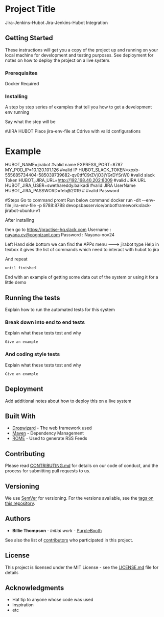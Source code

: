 # Project Title
Jira-Jenkins-Hubot
Jira-Jenkins-Hubot Integration

## Getting Started

These instructions will get you a copy of the project up and running on your local machine for development and testing purposes. See deployment for notes on how to deploy the project on a live system.

### Prerequisites

Docker Required


### Installing

A step by step series of examples that tell you how to get a development env running

Say what the step will be

#JIRA HUBOT
Place  jira-env-file at Cdrive with valid configurations
# Example 
HUBOT_NAME=jirabot  #valid name 
EXPRESS_PORT=8787   
MY_POD_IP=10.120.101.126    #valid IP 
HUBOT_SLACK_TOKEN=xoxb-555685734404-585039739682-qv0tffC9rZVjO3jYGrDYSrW0   #valid slack Token 
HUBOT_JIRA_URL=http://192.168.40.202:8009 #valid JIRA URL 
HUBOT_JIRA_USER=swethareddy.baikadi #valid JIRA UserName 
HUBOT_JIRA_PASSWORD=feb@2019 # #valid Password 

#Steps
Go to command promt
Run below command
docker run -dit --env-file jira-env-file -p 8788:8788 devopsbasservice/onbotframework:slack-jirabot-ubuntu-v1

After installing 

then go to  https://practise-hq.slack.com
Username : nayana.cv@cognizant.com
Password :  Nayana-nov24

Left Hand side bottom we can find the APPs menu ---> jirabot
type  Help  in texbox it gives the list of commands which need to interact with hubot to jira




And repeat

```
until finished
```

End with an example of getting some data out of the system or using it for a little demo

## Running the tests

Explain how to run the automated tests for this system

### Break down into end to end tests

Explain what these tests test and why

```
Give an example
```

### And coding style tests

Explain what these tests test and why

```
Give an example
```

## Deployment

Add additional notes about how to deploy this on a live system

## Built With

* [Dropwizard](http://www.dropwizard.io/1.0.2/docs/) - The web framework used
* [Maven](https://maven.apache.org/) - Dependency Management
* [ROME](https://rometools.github.io/rome/) - Used to generate RSS Feeds

## Contributing

Please read [CONTRIBUTING.md](https://gist.github.com/PurpleBooth/b24679402957c63ec426) for details on our code of conduct, and the process for submitting pull requests to us.

## Versioning

We use [SemVer](http://semver.org/) for versioning. For the versions available, see the [tags on this repository](https://github.com/your/project/tags). 

## Authors

* **Billie Thompson** - *Initial work* - [PurpleBooth](https://github.com/PurpleBooth)

See also the list of [contributors](https://github.com/your/project/contributors) who participated in this project.

## License

This project is licensed under the MIT License - see the [LICENSE.md](LICENSE.md) file for details

## Acknowledgments

* Hat tip to anyone whose code was used
* Inspiration
* etc


